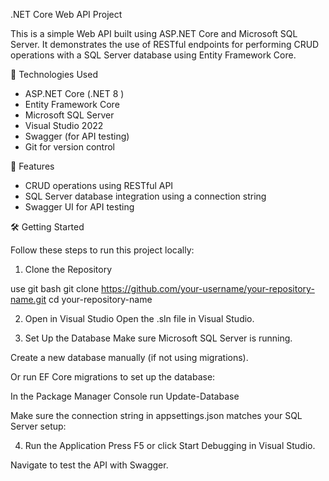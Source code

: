 .NET Core Web API Project

This is a simple Web API built using ASP.NET Core and Microsoft SQL Server. It demonstrates the use of RESTful endpoints for performing CRUD operations with a SQL Server database using Entity Framework Core.

🔧 Technologies Used

- ASP.NET Core (.NET 8 )
- Entity Framework Core
- Microsoft SQL Server
- Visual Studio 2022
- Swagger (for API testing)
- Git for version control

🚀 Features

- CRUD operations using RESTful API
- SQL Server database integration using a connection string
- Swagger UI for API testing


🛠️ Getting Started

Follow these steps to run this project locally:

1. Clone the Repository

use git bash
git clone https://github.com/your-username/your-repository-name.git
cd your-repository-name

2. Open in Visual Studio
Open the .sln file in Visual Studio.

3. Set Up the Database
Make sure Microsoft SQL Server is running.

Create a new database manually (if not using migrations).

Or run EF Core migrations to set up the database:

In the Package Manager Console run
Update-Database

Make sure the connection string in appsettings.json matches your SQL Server setup:

4. Run the Application
Press F5 or click Start Debugging in Visual Studio.

Navigate to test the API with Swagger.

